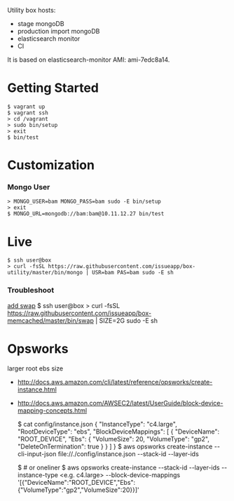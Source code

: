 Utility box hosts:

- stage mongoDB
- production import mongoDB
- elasticsearch monitor
- CI

It is based on elasticsearch-monitor AMI: ami-7edc8a14.

# Getting Started

    $ vagrant up
    $ vagrant ssh
    > cd /vagrant
    > sudo bin/setup
    > exit
    $ bin/test

# Customization

### Mongo User

    > MONGO_USER=bam MONGO_PASS=bam sudo -E bin/setup
    > exit
    $ MONGO_URL=mongodb://bam:bam@10.11.12.27 bin/test

# Live

    $ ssh user@box
    > curl -fsSL https://raw.githubusercontent.com/issueapp/box-utility/master/bin/mongo | USR=bam PAS=bam sudo -E sh


### Troubleshoot

[add swap](https://www.digitalocean.com/community/tutorials/how-to-add-swap-on-ubuntu-14-04)
    $ ssh user@box
    > curl -fsSL https://raw.githubusercontent.com/issueapp/box-memcached/master/bin/swap | SIZE=2G sudo -E sh

# Opsworks

larger root ebs size

- http://docs.aws.amazon.com/cli/latest/reference/opsworks/create-instance.html
- http://docs.aws.amazon.com/AWSEC2/latest/UserGuide/block-device-mapping-concepts.html


    $ cat config/instance.json
    {
        "InstanceType": "c4.large", 
        "RootDeviceType": "ebs", 
        "BlockDeviceMappings": [
            {
                "DeviceName": "ROOT_DEVICE", 
                "Ebs": {
                    "VolumeSize": 20, 
                    "VolumeType": "gp2", 
                    "DeleteOnTermination": true
                }
            }
        ] 
    }
    $ aws opsworks create-instance --cli-input-json file://./config/instance.json --stack-id <stack-id-number-here> --layer-ids <one-or-more-layer-id-numbers-here>

    $ # or oneliner
    $ aws opsworks create-instance --stack-id <stack-id-number-here> --layer-ids <one-or-more-layer-id-numbers-here> --instance-type <e.g. c4.large> --block-device-mappings '[{"DeviceName":"ROOT_DEVICE","Ebs":{"VolumeType":"gp2","VolumeSize":20}}]'

